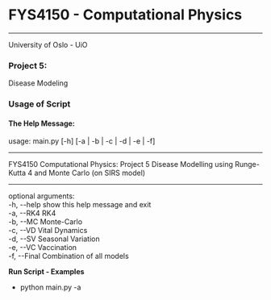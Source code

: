 # FYS4150 - Computational Physics
---------------------------------
University of Oslo - UiO

### **Project 5:**

Disease Modeling


### **Usage of Script**

#### The Help Message:


usage: main.py [-h] [-a | -b | -c | -d | -e | -f]

------------------------------------------------------------------------

FYS4150 Computational Physics: Project 5 Disease Modelling using Runge-Kutta 4
and Monte Carlo (on SIRS model)

------------------------------------------------------------------------

optional arguments:  
  -h, --help   show this help message and exit  
  -a, --RK4    RK4  
  -b, --MC     Monte-Carlo  
  -c, --VD     Vital Dynamics  
  -d, --SV     Seasonal Variation  
  -e, --VC     Vaccination  
  -f, --Final  Combination of all models  


**Run Script - Examples**

* python main.py -a 